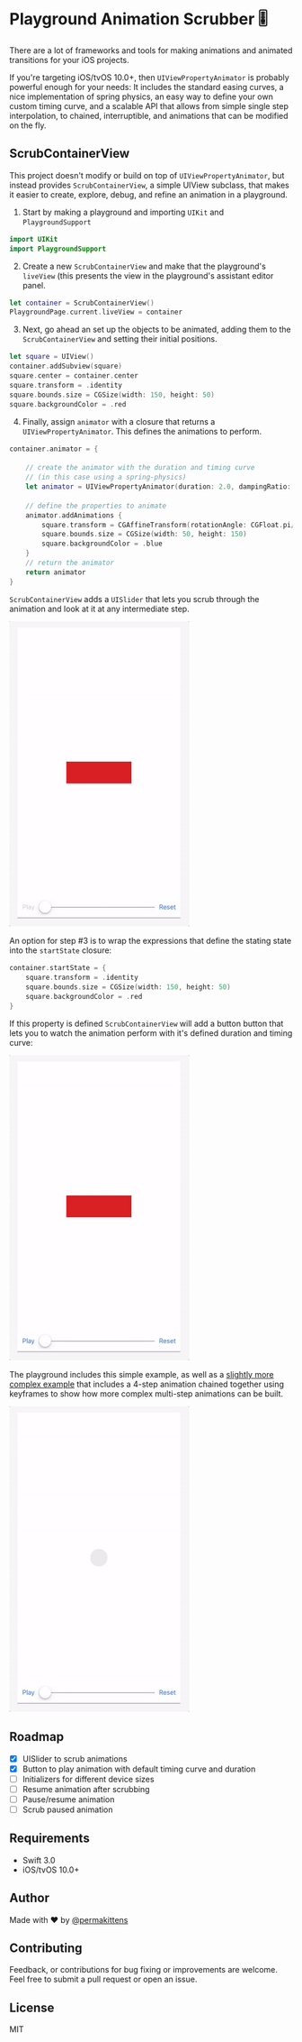 # Playground Animation Scrubber 🎚

There are a lot of frameworks and tools for making animations and animated
transitions for your iOS projects.

If you're targeting iOS/tvOS 10.0+, then `UIViewPropertyAnimator` is probably
powerful enough for your needs: It includes the standard easing curves, a nice
implementation of spring physics, an easy way to define your own custom
timing curve, and a scalable API that allows from simple single step
interpolation, to chained, interruptible, and animations that can be modified on
the fly.

## ScrubContainerView
This project doesn't modify or build on top of `UIViewPropertyAnimator`, but
instead provides `ScrubContainerView`, a simple UIView subclass, that makes it
easier to create, explore, debug, and refine an animation in a playground.

1. Start by making a playground and importing `UIKit` and `PlaygroundSupport`

````Swift
import UIKit
import PlaygroundSupport
````

2. Create a new `ScrubContainerView` and make that the playground's `liveView`
(this presents the view in the playground's assistant editor panel.

````Swift
let container = ScrubContainerView()
PlaygroundPage.current.liveView = container
````

3. Next, go ahead an set up the objects to be animated, adding them to the
`ScrubContainerView` and setting their initial positions.

````Swift
let square = UIView()
container.addSubview(square)
square.center = container.center
square.transform = .identity
square.bounds.size = CGSize(width: 150, height: 50)
square.backgroundColor = .red
````

4. Finally, assign `animator` with a closure that returns a
`UIViewPropertyAnimator`. This defines the animations to perform.

````Swift
container.animator = {

    // create the animator with the duration and timing curve
    // (in this case using a spring-physics)
    let animator = UIViewPropertyAnimator(duration: 2.0, dampingRatio: 0.5)

    // define the properties to animate
    animator.addAnimations {
        square.transform = CGAffineTransform(rotationAngle: CGFloat.pi/2)
        square.bounds.size = CGSize(width: 50, height: 150)
        square.backgroundColor = .blue
    }
    // return the animator
    return animator
}
````

`ScrubContainerView` adds a `UISlider` that lets you scrub through the animation
and look at it at any intermediate step.

<img src="./assets/scrubber-simple-1.gif" width="320">

An option for step #3 is to wrap the expressions that define the stating state
into the `startState` closure:

````Swift
container.startState = {
    square.transform = .identity
    square.bounds.size = CGSize(width: 150, height: 50)
    square.backgroundColor = .red
}
````

If this property is defined `ScrubContainerView` will add a button button that
lets you to watch the animation perform with it's defined duration and timing
curve:

<img src="./assets/scrubber-simple-2.gif" width="320">

The playground includes this simple example, as well as a [slightly more complex
example](https://github.com/mathewsanders/Scrubber/blob/master/source/Animation.playground/Pages/Keyframe%20example.xcplaygroundpage/Contents.swift)
that includes a 4-step animation chained together using keyframes to show how
more complex multi-step animations can be built.

<img src="./assets/scrubber-chained-1.gif" width="320">

## Roadmap
- [x] UISlider to scrub animations
- [x] Button to play animation with default timing curve and duration
- [ ] Initializers for different device sizes
- [ ] Resume animation after scrubbing
- [ ] Pause/resume animation
- [ ] Scrub paused animation

## Requirements

- Swift 3.0
- iOS/tvOS 10.0+

## Author

Made with :heart: by [@permakittens](http://twitter.com/permakittens)

## Contributing

Feedback, or contributions for bug fixing or improvements are welcome. Feel free to submit a pull request or open an issue.

## License

MIT
